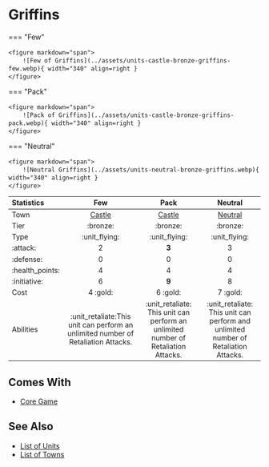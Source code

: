 # Griffins

=== "Few"

    <figure markdown="span">
        ![Few of Griffins](../assets/units-castle-bronze-griffins-few.webp){ width="340" align=right }
    </figure>

=== "Pack"

    <figure markdown="span">
        ![Pack of Griffins](../assets/units-castle-bronze-griffins-pack.webp){ width="340" align=right }
    </figure>

=== "Neutral"

    <figure markdown="span">
        ![Neutral Griffins](../assets/units-neutral-bronze-griffins.webp){ width="340" align=right }
    </figure>


| Statistics | Few | Pack | Neutral |
| :--- | :---: | :---: | :---: |
| Town | [Castle](../towns/castle.md) | [Castle](../towns/castle.md) | [Neutral](../towns/neutral.md) |
| Tier | :bronze: | :bronze: | :bronze: |
| Type | :unit_flying: | :unit_flying: | :unit_flying: |
| :attack: | 2 | **3** | 3 |
| :defense: | 0 | 0 | 0 |
| :health_points: | 4 | 4 | 4 |
| :initiative: | 6 | **9** | 8 |
| Cost | 4 :gold: | 6 :gold: | 7 :gold: |
| Abilities | :unit_retaliate:This unit can perform an unlimited number of Retaliation Attacks. | :unit_retaliate: This unit can perform an unlimited number of Retaliation Attacks. | :unit_retaliate: This unit can perform and unlimited number of Retaliation Attacks. |


## Comes With

- [Core Game](../content.md)


## See Also

- [List of Units](index.md)
- [List of Towns](../towns/index.md)